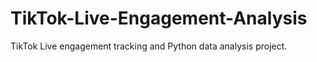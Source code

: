 # TikTok-Live-Engagement-Analysis
TikTok Live engagement tracking and Python data analysis project.
